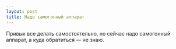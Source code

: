 ```yaml
---
layout: post 
title: Надо самогонный аппарат 
--- 
```

Привык все делать самостоятельно, но сейчас надо самогонный аппарат, а куда обратиться — не знаю.